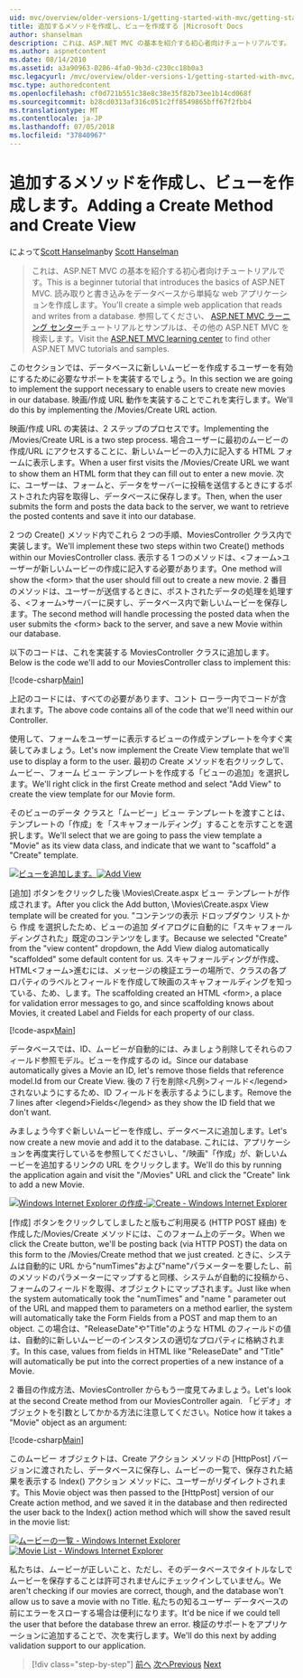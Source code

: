 ```yaml
---
uid: mvc/overview/older-versions-1/getting-started-with-mvc/getting-started-with-mvc-part6
title: 追加するメソッドを作成し、ビューを作成する |Microsoft Docs
author: shanselman
description: これは、ASP.NET MVC の基本を紹介する初心者向けチュートリアルです。 読み取りと書き込みをデータベースから単純な web アプリケーションを作成します。
ms.author: aspnetcontent
ms.date: 08/14/2010
ms.assetid: a3a90963-0286-4fa0-9b3d-c230cc18b0a3
msc.legacyurl: /mvc/overview/older-versions-1/getting-started-with-mvc/getting-started-with-mvc-part6
msc.type: authoredcontent
ms.openlocfilehash: cf0d721b551c38e8c38e35f82b73ee1b14cd068f
ms.sourcegitcommit: b28cd0313af316c051c2ff8549865bff67f2fbb4
ms.translationtype: MT
ms.contentlocale: ja-JP
ms.lasthandoff: 07/05/2018
ms.locfileid: "37840967"
---
```

<a name="adding-a-create-method-and-create-view"></a><span data-ttu-id="91ba4-104">追加するメソッドを作成し、ビューを作成します。</span><span class="sxs-lookup"><span data-stu-id="91ba4-104">Adding a Create Method and Create View</span></span>
====================
<span data-ttu-id="91ba4-105">によって[Scott Hanselman](https://github.com/shanselman)</span><span class="sxs-lookup"><span data-stu-id="91ba4-105">by [Scott Hanselman](https://github.com/shanselman)</span></span>

> <span data-ttu-id="91ba4-106">これは、ASP.NET MVC の基本を紹介する初心者向けチュートリアルです。</span><span class="sxs-lookup"><span data-stu-id="91ba4-106">This is a beginner tutorial that introduces the basics of ASP.NET MVC.</span></span> <span data-ttu-id="91ba4-107">読み取りと書き込みをデータベースから単純な web アプリケーションを作成します。</span><span class="sxs-lookup"><span data-stu-id="91ba4-107">You'll create a simple web application that reads and writes from a database.</span></span> <span data-ttu-id="91ba4-108">参照してください、 [ASP.NET MVC ラーニング センター](../../../index.md)チュートリアルとサンプルは、その他の ASP.NET MVC を検索します。</span><span class="sxs-lookup"><span data-stu-id="91ba4-108">Visit the [ASP.NET MVC learning center](../../../index.md) to find other ASP.NET MVC tutorials and samples.</span></span>


<span data-ttu-id="91ba4-109">このセクションでは、データベースに新しいムービーを作成するユーザーを有効にするために必要なサポートを実装するでしょう。</span><span class="sxs-lookup"><span data-stu-id="91ba4-109">In this section we are going to implement the support necessary to enable users to create new movies in our database.</span></span> <span data-ttu-id="91ba4-110">映画/作成 URL 動作を実装することでこれを実行します。</span><span class="sxs-lookup"><span data-stu-id="91ba4-110">We'll do this by implementing the /Movies/Create URL action.</span></span>

<span data-ttu-id="91ba4-111">映画/作成 URL の実装は、2 ステップのプロセスです。</span><span class="sxs-lookup"><span data-stu-id="91ba4-111">Implementing the /Movies/Create URL is a two step process.</span></span> <span data-ttu-id="91ba4-112">場合ユーザーに最初のムービーの作成/URL にアクセスすることに、新しいムービーの入力に記入する HTML フォームに表示します。</span><span class="sxs-lookup"><span data-stu-id="91ba4-112">When a user first visits the /Movies/Create URL we want to show them an HTML form that they can fill out to enter a new movie.</span></span> <span data-ttu-id="91ba4-113">次に、ユーザーは、フォームと、データをサーバーに投稿を送信するときにするポストされた内容を取得し、データベースに保存します。</span><span class="sxs-lookup"><span data-stu-id="91ba4-113">Then, when the user submits the form and posts the data back to the server, we want to retrieve the posted contents and save it into our database.</span></span>

<span data-ttu-id="91ba4-114">2 つの Create() メソッド内でこれら 2 つの手順、MoviesController クラス内で実装します。</span><span class="sxs-lookup"><span data-stu-id="91ba4-114">We'll implement these two steps within two Create() methods within our MoviesController class.</span></span> <span data-ttu-id="91ba4-115">表示する 1 つのメソッドは、&lt;フォーム&gt;ユーザーが新しいムービーの作成に記入する必要があります。</span><span class="sxs-lookup"><span data-stu-id="91ba4-115">One method will show the &lt;form&gt; that the user should fill out to create a new movie.</span></span> <span data-ttu-id="91ba4-116">2 番目のメソッドは、ユーザーが送信するときに、ポストされたデータの処理を処理する、&lt;フォーム&gt;サーバーに戻すし、データベース内で新しいムービーを保存します。</span><span class="sxs-lookup"><span data-stu-id="91ba4-116">The second method will handle processing the posted data when the user submits the &lt;form&gt; back to the server, and save a new Movie within our database.</span></span>

<span data-ttu-id="91ba4-117">以下のコードは、これを実装する MoviesController クラスに追加します。</span><span class="sxs-lookup"><span data-stu-id="91ba4-117">Below is the code we'll add to our MoviesController class to implement this:</span></span>

[!code-csharp[Main](getting-started-with-mvc-part6/samples/sample1.cs)]

<span data-ttu-id="91ba4-118">上記のコードには、すべての必要があります、コント ローラー内でコードが含まれます。</span><span class="sxs-lookup"><span data-stu-id="91ba4-118">The above code contains all of the code that we'll need within our Controller.</span></span>

<span data-ttu-id="91ba4-119">使用して、フォームをユーザーに表示するビューの作成テンプレートを今すぐ実装してみましょう。</span><span class="sxs-lookup"><span data-stu-id="91ba4-119">Let's now implement the Create View template that we'll use to display a form to the user.</span></span> <span data-ttu-id="91ba4-120">最初の Create メソッドを右クリックして、ムービー、フォーム ビュー テンプレートを作成する「ビューの追加」を選択します。</span><span class="sxs-lookup"><span data-stu-id="91ba4-120">We'll right click in the first Create method and select "Add View" to create the view template for our Movie form.</span></span>

<span data-ttu-id="91ba4-121">そのビューのデータ クラスと「ムービー」ビュー テンプレートを渡すことは、テンプレートの「作成」を「スキャフォールディング」することを示すことを選択します。</span><span class="sxs-lookup"><span data-stu-id="91ba4-121">We'll select that we are going to pass the view template a "Movie" as its view data class, and indicate that we want to "scaffold" a "Create" template.</span></span>

<span data-ttu-id="91ba4-122">[![ビューを追加します。](getting-started-with-mvc-part6/_static/image2.png)](getting-started-with-mvc-part6/_static/image1.png)</span><span class="sxs-lookup"><span data-stu-id="91ba4-122">[![Add View](getting-started-with-mvc-part6/_static/image2.png)](getting-started-with-mvc-part6/_static/image1.png)</span></span>

<span data-ttu-id="91ba4-123">[追加] ボタンをクリックした後 \Movies\Create.aspx ビュー テンプレートが作成されます。</span><span class="sxs-lookup"><span data-stu-id="91ba4-123">After you click the Add button, \Movies\Create.aspx View template will be created for you.</span></span> <span data-ttu-id="91ba4-124">"コンテンツの表示 ドロップダウン リストから 作成 を選択したため、ビューの追加 ダイアログに自動的に「スキャフォールディングされた」既定のコンテンツをします。</span><span class="sxs-lookup"><span data-stu-id="91ba4-124">Because we selected "Create" from the "view content" dropdown, the Add View dialog automatically "scaffolded" some default content for us.</span></span> <span data-ttu-id="91ba4-125">スキャフォールディングが作成、HTML&lt;フォーム&gt;進むには、メッセージの検証エラーの場所で、クラスの各プロパティのラベルとフィールドを作成して映画のスキャフォールディングを知っている、ため、します。</span><span class="sxs-lookup"><span data-stu-id="91ba4-125">The scaffolding created an HTML &lt;form&gt;, a place for validation error messages to go, and since scaffolding knows about Movies, it created Label and Fields for each property of our class.</span></span>

[!code-aspx[Main](getting-started-with-mvc-part6/samples/sample2.aspx)]

<span data-ttu-id="91ba4-126">データベースでは、ID、ムービーが自動的には、みましょう削除してそれらのフィールド参照モデル。ビューを作成するの id。</span><span class="sxs-lookup"><span data-stu-id="91ba4-126">Since our database automatically gives a Movie an ID, let's remove those fields that reference model.Id from our Create View.</span></span> <span data-ttu-id="91ba4-127">後の 7 行を削除&lt;凡例&gt;フィールド&lt;/legend&gt;されないようにするため、ID フィールドを表示するようにします。</span><span class="sxs-lookup"><span data-stu-id="91ba4-127">Remove the 7 lines after &lt;legend&gt;Fields&lt;/legend&gt; as they show the ID field that we don't want.</span></span>

<span data-ttu-id="91ba4-128">みましょう今すぐ新しいムービーを作成し、データベースに追加します。</span><span class="sxs-lookup"><span data-stu-id="91ba4-128">Let's now create a new movie and add it to the database.</span></span> <span data-ttu-id="91ba4-129">これには、アプリケーションを再度実行しているを参照してくださいし、"/映画"「作成」が、新しいムービーを追加するリンクの URL をクリックします。</span><span class="sxs-lookup"><span data-stu-id="91ba4-129">We'll do this by running the application again and visit the "/Movies" URL and click the "Create" link to add a new Movie.</span></span>

<span data-ttu-id="91ba4-130">[![Windows Internet Explorer の作成-](getting-started-with-mvc-part6/_static/image4.png)](getting-started-with-mvc-part6/_static/image3.png)</span><span class="sxs-lookup"><span data-stu-id="91ba4-130">[![Create - Windows Internet Explorer](getting-started-with-mvc-part6/_static/image4.png)](getting-started-with-mvc-part6/_static/image3.png)</span></span>

<span data-ttu-id="91ba4-131">[作成] ボタンをクリックしてしましたと版もご利用戻る (HTTP POST 経由) を作成した/Movies/Create メソッドには、このフォーム上のデータ。</span><span class="sxs-lookup"><span data-stu-id="91ba4-131">When we click the Create button, we'll be posting back (via HTTP POST) the data on this form to the /Movies/Create method that we just created.</span></span> <span data-ttu-id="91ba4-132">ときに、システムは自動的に URL から"numTimes"および"name"パラメーターを要したし、前のメソッドのパラメーターにマップすると同様、システムが自動的に投稿から、フォームのフィールドを取得、オブジェクトにマップされます。</span><span class="sxs-lookup"><span data-stu-id="91ba4-132">Just like when the system automatically took the "numTimes" and "name " parameter out of the URL and mapped them to parameters on a method earlier, the system will automatically take the Form Fields from a POST and map them to an object.</span></span> <span data-ttu-id="91ba4-133">この場合は、"ReleaseDate"や"Title"のような HTML のフィールドの値は、自動的に新しいムービーのインスタンスの適切なプロパティに格納されます。</span><span class="sxs-lookup"><span data-stu-id="91ba4-133">In this case, values from fields in HTML like "ReleaseDate" and "Title" will automatically be put into the correct properties of a new instance of a Movie.</span></span>

<span data-ttu-id="91ba4-134">2 番目の作成方法、MoviesController からもう一度見てみましょう。</span><span class="sxs-lookup"><span data-stu-id="91ba4-134">Let's look at the second Create method from our MoviesController again.</span></span> <span data-ttu-id="91ba4-135">「ビデオ」オブジェクトを引数としてかかる方法に注意してください。</span><span class="sxs-lookup"><span data-stu-id="91ba4-135">Notice how it takes a "Movie" object as an argument:</span></span>

[!code-csharp[Main](getting-started-with-mvc-part6/samples/sample3.cs)]

<span data-ttu-id="91ba4-136">このムービー オブジェクトは、Create アクション メソッドの [HttpPost] バージョンに渡されたし、データベースに保存し、ムービーの一覧で、保存された結果を表示する Index() アクション メソッドに、ユーザーがリダイレクトされます。</span><span class="sxs-lookup"><span data-stu-id="91ba4-136">This Movie object was then passed to the [HttpPost] version of our Create action method, and we saved it in the database and then redirected the user back to the Index() action method which will show the saved result in the movie list:</span></span>

<span data-ttu-id="91ba4-137">[![ムービーの一覧 - Windows Internet Explorer](getting-started-with-mvc-part6/_static/image6.png)](getting-started-with-mvc-part6/_static/image5.png)</span><span class="sxs-lookup"><span data-stu-id="91ba4-137">[![Movie List - Windows Internet Explorer](getting-started-with-mvc-part6/_static/image6.png)](getting-started-with-mvc-part6/_static/image5.png)</span></span>

<span data-ttu-id="91ba4-138">私たちは、ムービーが正しいこと、ただし、そのデータベースでタイトルなしでムービーを保存することは許可されませんにチェックインしていません。</span><span class="sxs-lookup"><span data-stu-id="91ba4-138">We aren't checking if our movies are correct, though, and the database won't allow us to save a movie with no Title.</span></span> <span data-ttu-id="91ba4-139">私たちの知るユーザー データベースの前にエラーをスローする場合は便利になります。</span><span class="sxs-lookup"><span data-stu-id="91ba4-139">It'd be nice if we could tell the user that before the database threw an error.</span></span> <span data-ttu-id="91ba4-140">検証のサポートをアプリケーションに追加することで、次を実行します。</span><span class="sxs-lookup"><span data-stu-id="91ba4-140">We'll do this next by adding validation support to our application.</span></span>

> [!div class="step-by-step"]
> <span data-ttu-id="91ba4-141">[前へ](getting-started-with-mvc-part5.md)
> [次へ](getting-started-with-mvc-part7.md)</span><span class="sxs-lookup"><span data-stu-id="91ba4-141">[Previous](getting-started-with-mvc-part5.md)
[Next](getting-started-with-mvc-part7.md)</span></span>
